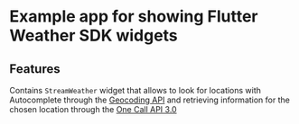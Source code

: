 # Example app for showing Flutter Weather SDK widgets

## Features

Contains `StreamWeather` widget that allows to look for locations with Autocomplete through the [Geocoding API](https://openweathermap.org/api/one-call-3) and retrieving information for the chosen location through the [One Call API 3.0](https://openweathermap.org/api/one-call-3)


